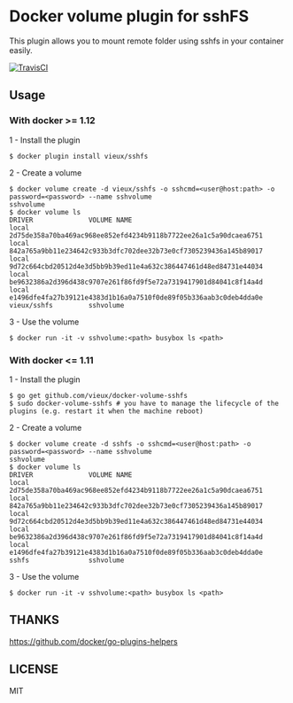 # Docker volume plugin for sshFS

This plugin allows you to mount remote folder using sshfs in your container easily.

[![TravisCI](https://travis-ci.org/vieux/docker-volume-sshfs.svg)](https://travis-ci.org/vieux/docker-volume-sshfs)

## Usage

### With docker >= 1.12

1 - Install the plugin

```
$ docker plugin install vieux/sshfs
```

2 - Create a volume

```
$ docker volume create -d vieux/sshfs -o sshcmd=<user@host:path> -o password=<password> --name sshvolume
sshvolume
$ docker volume ls
DRIVER              VOLUME NAME
local               2d75de358a70ba469ac968ee852efd4234b9118b7722ee26a1c5a90dcaea6751
local               842a765a9bb11e234642c933b3dfc702dee32b73e0cf7305239436a145b89017
local               9d72c664cbd20512d4e3d5bb9b39ed11e4a632c386447461d48ed84731e44034
local               be9632386a2d396d438c9707e261f86fd9f5e72a7319417901d84041c8f14a4d
local               e1496dfe4fa27b39121e4383d1b16a0a7510f0de89f05b336aab3c0deb4dda0e
vieux/sshfs         sshvolume
```

3 - Use the volume

```
$ docker run -it -v sshvolume:<path> busybox ls <path>
```

### With docker <= 1.11

1 - Install the plugin

```
$ go get github.com/vieux/docker-volume-sshfs
$ sudo docker-volume-sshfs # you have to manage the lifecycle of the plugins (e.g. restart it when the machine reboot)
```

2 - Create a volume

```
$ docker volume create -d sshfs -o sshcmd=<user@host:path> -o password=<password> --name sshvolume
sshvolume
$ docker volume ls
DRIVER              VOLUME NAME
local               2d75de358a70ba469ac968ee852efd4234b9118b7722ee26a1c5a90dcaea6751
local               842a765a9bb11e234642c933b3dfc702dee32b73e0cf7305239436a145b89017
local               9d72c664cbd20512d4e3d5bb9b39ed11e4a632c386447461d48ed84731e44034
local               be9632386a2d396d438c9707e261f86fd9f5e72a7319417901d84041c8f14a4d
local               e1496dfe4fa27b39121e4383d1b16a0a7510f0de89f05b336aab3c0deb4dda0e
sshfs               sshvolume
```

3 - Use the volume

```
$ docker run -it -v sshvolume:<path> busybox ls <path>
```

## THANKS

https://github.com/docker/go-plugins-helpers

## LICENSE

MIT
